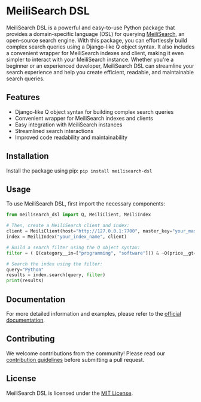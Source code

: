 # MeiliSearch DSL

MeiliSearch DSL is a powerful and easy-to-use Python package that provides a domain-specific language (DSL) for querying [MeiliSearch](https://www.meilisearch.com/), an open-source search engine. With this package, you can effortlessly build complex search queries using a Django-like Q object syntax. It also includes a convenient wrapper for MeiliSearch indexes and client, making it even simpler to interact with your MeiliSearch instance. Whether you're a beginner or an experienced developer, MeiliSearch DSL can streamline your search experience and help you create efficient, readable, and maintainable search queries.

## Features

- Django-like Q object syntax for building complex search queries
- Convenient wrapper for MeiliSearch indexes and clients
- Easy integration with MeiliSearch instances
- Streamlined search interactions
- Improved code readability and maintainability

## Installation

Install the package using pip:
`pip install meilisearch-dsl`

## Usage

To use MeiliSearch DSL, first import the necessary components:

```python
from meilisearch_dsl import Q, MeiliClient, MeiliIndex

# Then, create a MeiliSearch client and index:
client = MeiliClient(host="http://127.0.0.1:7700", master_key="your_master_key")
index = MeiliIndex("your_index_name", client)

# Build a search filter using the Q object syntax:
filter = ( Q(category__in=["programming", "software"])) & ~Q(price__gt=50)

# Search the index using the filter:
query="Python"
results = index.search(query, filter)
print(results)
```

## Documentation
For more detailed information and examples, please refer to the [official documentation](https://github.com/yourusername/meilisearch-dsl/wiki).

## Contributing
We welcome contributions from the community! Please read our [contribution guidelines](https://github.com/yourusername/meilisearch-dsl/blob/master/CONTRIBUTING.md) before submitting a pull request.

## License
MeiliSearch DSL is licensed under the [MIT License](https://github.com/yourusername/meilisearch-dsl/blob/master/LICENSE).
